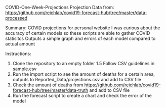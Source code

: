 COVID-One-Week-Projections
Projection Data from: https://github.com/reichlab/covid19-forecast-hub/tree/master/data-processed

Summary:
COVID projections for personal website
I was curious about the accuracy of certain models so these scripts are able to gather COVID statisitcs
Outputs a simple graph and errors of each model compared to actual amount

Instructions:
1. Clone the repository to an empty folder
1.5 Follow CSV guidelines in sample.csv
2. Run the import script to see the amount of deaths for a certain area, outputs to Reported_Data/projections.csv and add to CSV file
3. Check the amount of deaths from https://github.com/reichlab/covid19-forecast-hub/tree/master/data-truth and add to CSV file
4. Run the forecast script to create a chart and check the error of the model

